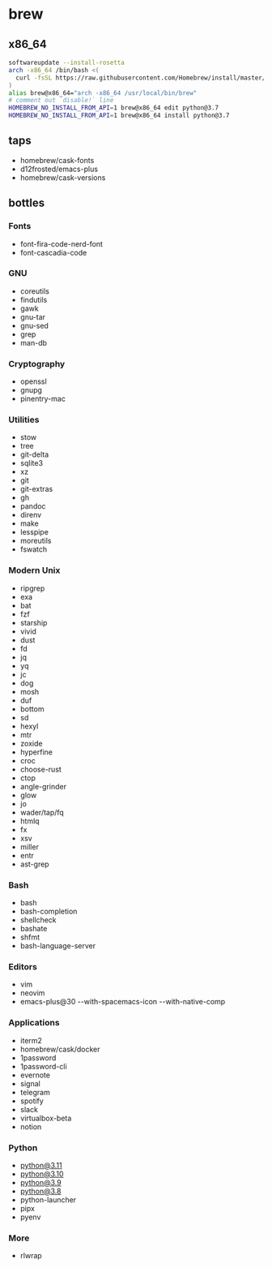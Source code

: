 # brew

## x86_64
```sh
softwareupdate --install-rosetta
arch -x86_64 /bin/bash <(
  curl -fsSL https://raw.githubusercontent.com/Homebrew/install/master/install.sh
)
alias brew@x86_64="arch -x86_64 /usr/local/bin/brew"
# comment out `disable!` line
HOMEBREW_NO_INSTALL_FROM_API=1 brew@x86_64 edit python@3.7
HOMEBREW_NO_INSTALL_FROM_API=1 brew@x86_64 install python@3.7
```

## taps
- homebrew/cask-fonts
- d12frosted/emacs-plus
- homebrew/cask-versions

## bottles

### Fonts
- font-fira-code-nerd-font
- font-cascadia-code

### GNU
- coreutils
- findutils
- gawk
- gnu-tar
- gnu-sed
- grep
- man-db

### Cryptography
- openssl
- gnupg
- pinentry-mac

### Utilities
- stow
- tree
- git-delta
- sqlite3
- xz
- git
- git-extras
- gh
- pandoc
- direnv
- make
- lesspipe
- moreutils
- fswatch

### Modern Unix
- ripgrep
- exa
- bat
- fzf
- starship
- vivid
- dust
- fd
- jq
- yq
- jc
- dog
- mosh
- duf
- bottom
- sd
- hexyl
- mtr
- zoxide
- hyperfine
- croc
- choose-rust
- ctop
- angle-grinder
- glow
- jo
- wader/tap/fq
- htmlq
- fx
- xsv
- miller
- entr
- ast-grep

### Bash
- bash
- bash-completion
- shellcheck
- bashate
- shfmt
- bash-language-server

### Editors
- vim
- neovim
- emacs-plus@30 --with-spacemacs-icon --with-native-comp

### Applications
- iterm2
- homebrew/cask/docker
- 1password
- 1password-cli
- evernote
- signal
- telegram
- spotify
- slack
- virtualbox-beta
- notion

### Python
- python@3.11
- python@3.10
- python@3.9
- python@3.8
- python-launcher
- pipx
- pyenv

### More
- rlwrap
